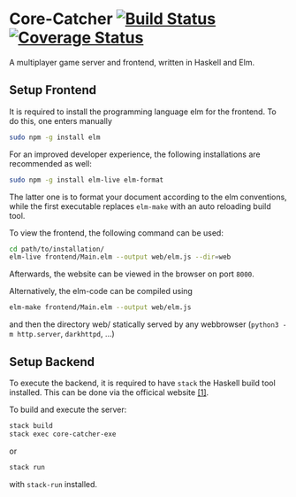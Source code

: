 # Core-Catcher [![Build Status](https://travis-ci.org/Haskell-Praxis/core-catcher.svg?branch=gameNg)](https://travis-ci.org/Haskell-Praxis/core-catcher) [![Coverage Status](https://coveralls.io/repos/github/Haskell-Praxis/core-catcher/badge.svg?branch=gameNg)](https://coveralls.io/github/Haskell-Praxis/core-catcher?branch=gameNg)

A multiplayer game server and frontend, written in Haskell and Elm.


## Setup Frontend

It is required to install the programming language elm for the frontend.
To do this, one enters manually 

```bash
sudo npm -g install elm
```

For an improved developer experience, the following installations are recommended as well:

```bash
sudo npm -g install elm-live elm-format
```

The latter one is to format your document according to the elm conventions, while the first executable replaces `elm-make` with an auto reloading build tool. 

To view the frontend, the following command can be used:

```bash
cd path/to/installation/
elm-live frontend/Main.elm --output web/elm.js --dir=web
```

Afterwards, the website can be viewed in the browser on port `8000`.

Alternatively, the elm-code can be compiled using

```bash
elm-make frontend/Main.elm --output web/elm.js
```

and then the directory web/ statically served by any webbrowser (`python3 -m http.server`, `darkhttpd`, ...)

## Setup Backend

To execute the backend, it is required to have `stack` the Haskell build tool installed. This can be done via the officical website [[1]](https://docs.haskellstack.org/en/stable/README/).

To build and execute the server:

```bash
stack build 
stack exec core-catcher-exe
```
or

```bash
stack run
```
with `stack-run` installed.
